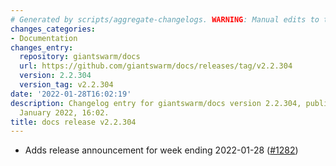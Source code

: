 ```yaml
---
# Generated by scripts/aggregate-changelogs. WARNING: Manual edits to this files will be overwritten.
changes_categories:
- Documentation
changes_entry:
  repository: giantswarm/docs
  url: https://github.com/giantswarm/docs/releases/tag/v2.2.304
  version: 2.2.304
  version_tag: v2.2.304
date: '2022-01-28T16:02:19'
description: Changelog entry for giantswarm/docs version 2.2.304, published on 28
  January 2022, 16:02.
title: docs release v2.2.304
---
```


- Adds release announcement for week ending 2022-01-28 ([#1282](https://github.com/giantswarm/docs/pull/1282))
